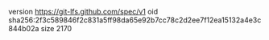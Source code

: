 version https://git-lfs.github.com/spec/v1
oid sha256:2f3c589846f2c831a5ff98da65e92b7cc78c2d2ee7f12ea15132a4e3c844b02a
size 2170
